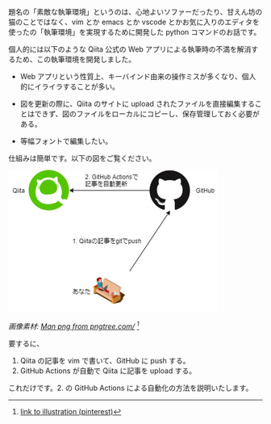 <!--
title:  GitHub連携でQiitaの記事を素敵な執筆環境で！
tags:   qiita,markdown,github
-->

題名の「素敵な執筆環境」というのは、心地よいソファーだったり、甘えん坊の猫のことではなく、vim とか emacs とか vscode とかお気に入りのエディタを使ったの「執筆環境」を実現するために開発した python コマンドのお話です。

個人的には以下のような Qiita 公式の Web アプリによる執筆時の不満を解消するため、この執筆環境を開発しました。

- Web アプリという性質上、キーバインド由来の操作ミスが多くなり、個人的にイライラすることが多い。

- 図を更新の際に、Qiita のサイトに upload されたファイルを直接編集することはできず、図のファイルをローカルにコピーし、保存管理しておく必要がある。

- 等幅フォントで編集したい。

仕組みは簡単です。以下の図をご覧ください。

![Qiita_Sync_Overview](../img/qiita_sync.drawio.png)

_画像素材: <a href='https://pngtree.com/so/Man'>Man png from pngtree.com/</a> [^1]_

要するに、

1. Qiita の記事を vim で書いて、GitHub に push する。
2. GitHub Actions が自動で Qiita に記事を upload する。

これだけです。2. の GitHub Actions による自動化の方法を説明いたします。


[^1]: [link to illustration (pinterest)](https://www.pinterest.com/pin/create/button/?url=https%3A%2F%2Fpngtree.com%2Ffreepng%2Fman-working-on-computer-at-home-isometric-vector_4000330.html?share=3&media=https://png.pngtree.com/png-vector/20190219/ourlarge/pngtree-man-working-on-computer-at-home-isometric-vector-png-image_321818.jpg&description=Man+working+on+computer+at+home+isometric+vector)
